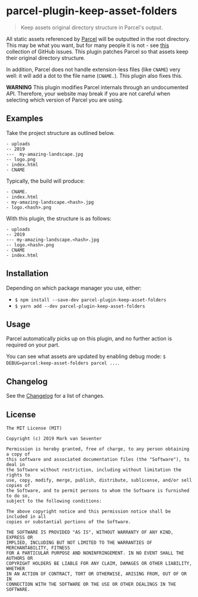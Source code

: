 # parcel-plugin-keep-asset-folders
> Keep assets original directory structure in Parcel's output.

All static assets referenced by [Parcel][parcel] will be outputted in the root directory. This may be what you want, but for many people it is not - see [this](https://github.com/parcel-bundler/parcel/issues/872) collection of GitHub issues. This plugin patches Parcel so that assets keep their original directory structure.

In addition, Parcel does not handle extension-less files (like `CNAME`) very well: it will add a dot to the file name (`CNAME.`). This plugin also fixes this.

**WARNING** This plugin modifies Parcel internals through an undocumented API. Therefore, your website may break if you are not careful when selecting which version of Parcel you are using.

## Examples
Take the project structure as outlined below.

```
- uploads
-- 2019
---  my-amazing-landscape.jpg
-- logo.png
- index.html
- CNAME
```

Typically, the build will produce:

```
- CNAME.
- index.html
- my-amazing-landscape.<hash>.jpg
- logo.<hash>.png
```

With this plugin, the structure is as follows:
```
- uploads
-- 2019
--- my-amazing-landscape.<hash>.jpg
-- logo.<hash>.png
- CNAME
- index.html
```

## Installation
Depending on which package manager you use, either:
* `$ npm install --save-dev parcel-plugin-keep-asset-folders`
* `$ yarn add --dev parcel-plugin-keep-asset-folders`

## Usage
Parcel automatically picks up on this plugin, and no further action is required on your part.

You can see what assets are updated by enabling debug mode: `$ DEBUG=parcel:keep-asset-folders parcel ...`.

## Changelog
See the [Changelog](./CHANGELOG.md) for a list of changes.

## License
    The MIT License (MIT)

    Copyright (c) 2019 Mark van Seventer

    Permission is hereby granted, free of charge, to any person obtaining a copy of
    this software and associated documentation files (the "Software"), to deal in
    the Software without restriction, including without limitation the rights to
    use, copy, modify, merge, publish, distribute, sublicense, and/or sell copies of
    the Software, and to permit persons to whom the Software is furnished to do so,
    subject to the following conditions:

    The above copyright notice and this permission notice shall be included in all
    copies or substantial portions of the Software.

    THE SOFTWARE IS PROVIDED "AS IS", WITHOUT WARRANTY OF ANY KIND, EXPRESS OR
    IMPLIED, INCLUDING BUT NOT LIMITED TO THE WARRANTIES OF MERCHANTABILITY, FITNESS
    FOR A PARTICULAR PURPOSE AND NONINFRINGEMENT. IN NO EVENT SHALL THE AUTHORS OR
    COPYRIGHT HOLDERS BE LIABLE FOR ANY CLAIM, DAMAGES OR OTHER LIABILITY, WHETHER
    IN AN ACTION OF CONTRACT, TORT OR OTHERWISE, ARISING FROM, OUT OF OR IN
    CONNECTION WITH THE SOFTWARE OR THE USE OR OTHER DEALINGS IN THE SOFTWARE.

[parcel]: https://parceljs.org/
